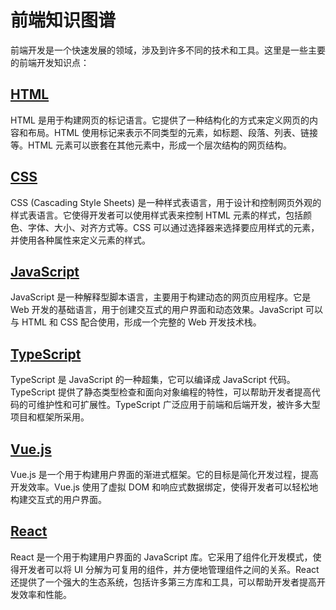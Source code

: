 # 前端知识图谱
前端开发是一个快速发展的领域，涉及到许多不同的技术和工具。这里是一些主要的前端开发知识点：

## [HTML](/前端/HTML)
HTML 是用于构建网页的标记语言。它提供了一种结构化的方式来定义网页的内容和布局。HTML 使用标记来表示不同类型的元素，如标题、段落、列表、链接等。HTML 元素可以嵌套在其他元素中，形成一个层次结构的网页结构。

## [CSS](/前端/css)
CSS (Cascading Style Sheets) 是一种样式表语言，用于设计和控制网页外观的样式表语言。它使得开发者可以使用样式表来控制 HTML 元素的样式，包括颜色、字体、大小、对齐方式等。CSS 可以通过选择器来选择要应用样式的元素，并使用各种属性来定义元素的样式。

## [JavaScript](/前端/javascript)
JavaScript 是一种解释型脚本语言，主要用于构建动态的网页应用程序。它是 Web 开发的基础语言，用于创建交互式的用户界面和动态效果。JavaScript 可以与 HTML 和 CSS 配合使用，形成一个完整的 Web 开发技术栈。

## [TypeScript](/前端/typescript)
TypeScript 是 JavaScript 的一种超集，它可以编译成 JavaScript 代码。TypeScript 提供了静态类型检查和面向对象编程的特性，可以帮助开发者提高代码的可维护性和可扩展性。TypeScript 广泛应用于前端和后端开发，被许多大型项目和框架所采用。

## [Vue.js](/前端/vue)
Vue.js 是一个用于构建用户界面的渐进式框架。它的目标是简化开发过程，提高开发效率。Vue.js 使用了虚拟 DOM 和响应式数据绑定，使得开发者可以轻松地构建交互式的用户界面。

## [React](/前端/react)
React 是一个用于构建用户界面的 JavaScript 库。它采用了组件化开发模式，使得开发者可以将 UI 分解为可复用的组件，并方便地管理组件之间的关系。React 还提供了一个强大的生态系统，包括许多第三方库和工具，可以帮助开发者提高开发效率和性能。
